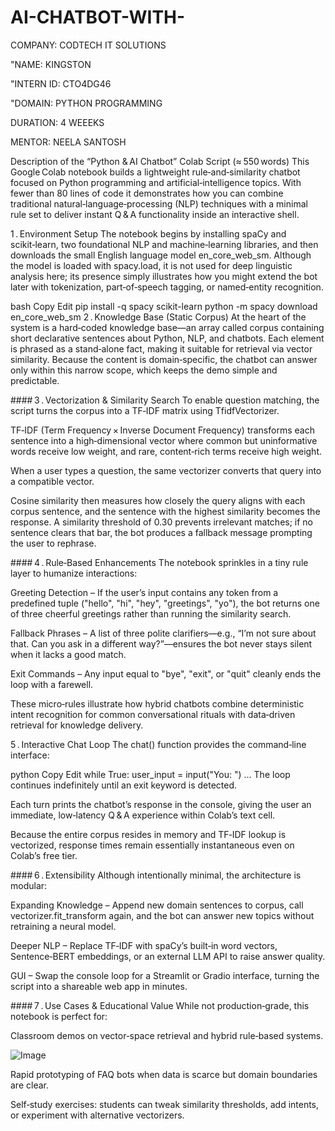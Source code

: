 # AI-CHATBOT-WITH-


COMPANY: CODTECH IT SOLUTIONS

"NAME: KINGSTON

"INTERN ID: CTO4DG46

"DOMAIN: PYTHON PROGRAMMING

DURATION: 4 WEEEKS

MENTOR: NEELA SANTOSH


Description of the “Python & AI Chatbot” Colab Script (≈ 550 words)
This Google Colab notebook builds a lightweight rule‑and‑similarity chatbot focused on Python programming and artificial‑intelligence topics. With fewer than 80 lines of code it demonstrates how you can combine traditional natural‑language‑processing (NLP) techniques with a minimal rule set to deliver instant Q & A functionality inside an interactive shell.

1 . Environment Setup
The notebook begins by installing spaCy and scikit‑learn, two foundational NLP and machine‑learning libraries, and then downloads the small English language model en_core_web_sm. Although the model is loaded with spacy.load, it is not used for deep linguistic analysis here; its presence simply illustrates how you might extend the bot later with tokenization, part‑of‑speech tagging, or named‑entity recognition.

bash
Copy
Edit
pip install -q spacy scikit-learn
python -m spacy download en_core_web_sm
2 . Knowledge Base (Static Corpus)
At the heart of the system is a hard‑coded knowledge base—an array called corpus containing short declarative sentences about Python, NLP, and chatbots. Each element is phrased as a stand‑alone fact, making it suitable for retrieval via vector similarity. Because the content is domain‑specific, the chatbot can answer only within this narrow scope, which keeps the demo simple and predictable.

#### 3 . Vectorization & Similarity Search
To enable question matching, the script turns the corpus into a TF‑IDF matrix using TfidfVectorizer.

TF‑IDF (Term Frequency × Inverse Document Frequency) transforms each sentence into a high‑dimensional vector where common but uninformative words receive low weight, and rare, content‑rich terms receive high weight.

When a user types a question, the same vectorizer converts that query into a compatible vector.

Cosine similarity then measures how closely the query aligns with each corpus sentence, and the sentence with the highest similarity becomes the response.
A similarity threshold of 0.30 prevents irrelevant matches; if no sentence clears that bar, the bot produces a fallback message prompting the user to rephrase.

#### 4 . Rule‑Based Enhancements
The notebook sprinkles in a tiny rule layer to humanize interactions:

Greeting Detection – If the user’s input contains any token from a predefined tuple ("hello", "hi", "hey", "greetings", "yo"), the bot returns one of three cheerful greetings rather than running the similarity search.

Fallback Phrases – A list of three polite clarifiers—e.g., “I’m not sure about that. Can you ask in a different way?”—ensures the bot never stays silent when it lacks a good match.

Exit Commands – Any input equal to "bye", "exit", or "quit" cleanly ends the loop with a farewell.

These micro‑rules illustrate how hybrid chatbots combine deterministic intent recognition for common conversational rituals with data‑driven retrieval for knowledge delivery.

5 . Interactive Chat Loop
The chat() function provides the command‑line interface:

python
Copy
Edit
while True:
    user_input = input("You: ")
    ...
The loop continues indefinitely until an exit keyword is detected.

Each turn prints the chatbot’s response in the console, giving the user an immediate, low‑latency Q & A experience within Colab’s text cell.

Because the entire corpus resides in memory and TF‑IDF lookup is vectorized, response times remain essentially instantaneous even on Colab’s free tier.

#### 6 . Extensibility
Although intentionally minimal, the architecture is modular:

Expanding Knowledge – Append new domain sentences to corpus, call vectorizer.fit_transform again, and the bot can answer new topics without retraining a neural model.

Deeper NLP – Replace TF‑IDF with spaCy’s built‑in word vectors, Sentence‑BERT embeddings, or an external LLM API to raise answer quality.

GUI – Swap the console loop for a Streamlit or Gradio interface, turning the script into a shareable web app in minutes.

#### 7 . Use Cases & Educational Value
While not production‑grade, this notebook is perfect for:

Classroom demos on vector‑space retrieval and hybrid rule‑based systems.

![Image](https://github.com/user-attachments/assets/a87224e7-0891-4f3c-a449-2a99cc211b81)

Rapid prototyping of FAQ bots when data is scarce but domain boundaries are clear.

Self‑study exercises: students can tweak similarity thresholds, add intents, or experiment with alternative vectorizers.


